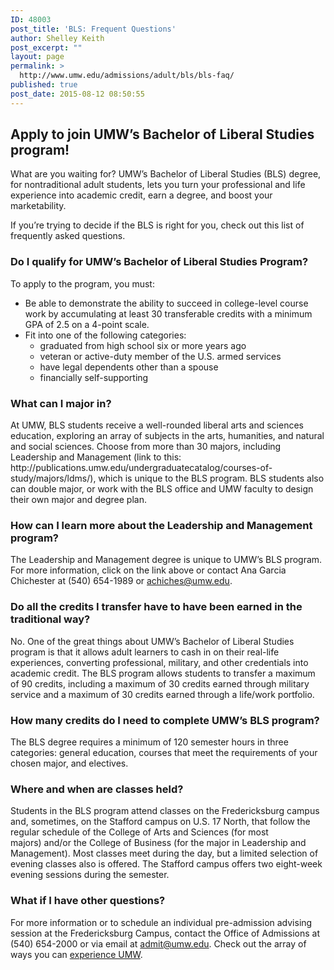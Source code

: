 ```yaml
---
ID: 48003
post_title: 'BLS: Frequent Questions'
author: Shelley Keith
post_excerpt: ""
layout: page
permalink: >
  http://www.umw.edu/admissions/adult/bls/bls-faq/
published: true
post_date: 2015-08-12 08:50:55
---
```

<h2>Apply to join UMW’s Bachelor of Liberal Studies program!</h2>
What are you waiting for? UMW’s Bachelor of Liberal Studies (BLS) degree, for nontraditional adult students, lets you turn your professional and life experience into academic credit, earn a degree, and boost your marketability.

If you’re trying to decide if the BLS is right for you, check out this list of frequently asked questions.
<h3>Do I qualify for UMW’s Bachelor of Liberal Studies Program?</h3>
To apply to the program, you must:
<ul>
 	<li>Be able to demonstrate the ability to succeed in college-level course work by accumulating at least 30 transferable credits with a minimum GPA of 2.5 on a 4-point scale.</li>
 	<li>Fit into one of the following categories:
<ul>
 	<li>graduated from high school six or more years ago</li>
 	<li>veteran or active-duty member of the U.S. armed services</li>
 	<li>have legal dependents other than a spouse</li>
 	<li>financially self-supporting</li>
</ul>
</li>
</ul>
<h3>What can I major in?</h3>
At UMW, BLS students receive a well-rounded liberal arts and sciences education, exploring an array of subjects in the arts, humanities, and natural and social sciences. Choose from more than 30 majors, including Leadership and Management (link to this: http://publications.umw.edu/undergraduatecatalog/courses-of-study/majors/ldms/), which is unique to the BLS program. BLS students also can double major, or work with the BLS office and UMW faculty to design their own major and degree plan.
<h3>How can I learn more about the Leadership and Management program?</h3>
The Leadership and Management degree is unique to UMW’s BLS program. For more information, click on the link above or contact Ana Garcia Chichester at (540) 654-1989 or <a href="mailto:achiches@umw.edu"><u>achiches@umw.edu</u></a>.
<h3>Do all the credits I transfer have to have been earned in the traditional way?</h3>
No. One of the great things about UMW’s Bachelor of Liberal Studies program is that it allows adult learners to cash in on their real-life experiences, converting professional, military, and other credentials into academic credit. The BLS program allows students to transfer a maximum of 90 credits, including a maximum of 30 credits earned through military service and a maximum of 30 credits earned through a life/work portfolio.
<h3>How many credits do I need to complete UMW’s BLS program?</h3>
The BLS degree requires a minimum of 120 semester hours in three categories: general education, courses that meet the requirements of your chosen major, and electives.
<h3>Where and when are classes held?</h3>
Students in the BLS program attend classes on the Fredericksburg campus and, sometimes, on the Stafford campus on U.S. 17 North, that follow the regular schedule of the College of Arts and Sciences (for most majors) and/or the College of Business (for the major in Leadership and Management). Most classes meet during the day, but a limited selection of evening classes also is offered. The Stafford campus offers two eight-week evening sessions during the semester.
<h3>What if I have other questions?</h3>
For more information or to schedule an individual pre-admission advising session at the Fredericksburg Campus, contact the Office of Admissions at (540) 654-2000 or via email at <a href="mailto:admit@umw.edu">admit@umw.edu</a>. Check out the array of ways you can <a href="/admissions/visit/">experience UMW</a>.